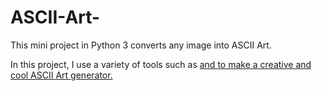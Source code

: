 # ASCII-Art-

This mini project in Python 3 converts any image into ASCII Art.

In this project, I use a variety of tools such as <a href="https://github.com/python-pillow/Pillow"> and <a href="https://pypi.org/project/colorama/"> to make a creative and cool ASCII Art generator.
